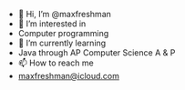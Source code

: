 - 👋 Hi, I’m @maxfreshman
- 👀 I’m interested in 
-   Computer programming
- 🌱 I’m currently learning 
-   Java through AP Computer Science A & P
- 📫 How to reach me 
-   maxfreshman@icloud.com

